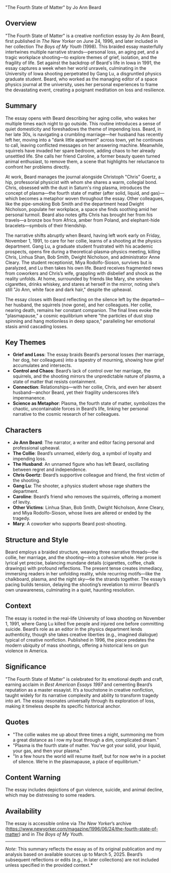 "The Fourth State of Matter" by Jo Ann Beard

## Overview
"The Fourth State of Matter" is a creative nonfiction essay by Jo Ann Beard, first published in *The New Yorker* on June 24, 1996, and later included in her collection *The Boys of My Youth* (1998). This braided essay masterfully intertwines multiple narrative strands—personal loss, an aging pet, and a tragic workplace shooting—to explore themes of grief, isolation, and the fragility of life. Set against the backdrop of Beard's life in Iowa in 1991, the essay captures a week when her world unravels, culminating in the University of Iowa shooting perpetrated by Gang Lu, a disgruntled physics graduate student. Beard, who worked as the managing editor of a space physics journal at the university, uses her personal experiences to frame the devastating event, creating a poignant meditation on loss and resilience.

## Summary
The essay opens with Beard describing her aging collie, who wakes her multiple times each night to go outside. This routine introduces a sense of quiet domesticity and foreshadows the theme of impending loss. Beard, in her late 30s, is navigating a crumbling marriage—her husband has recently left her, moving into a "dank little apartment" across town, yet he continues to call, leaving conflicted messages on her answering machine. Meanwhile, squirrels have invaded her spare bedroom, adding chaos to her already unsettled life. She calls her friend Caroline, a former beauty queen turned animal enthusiast, to remove them, a scene that highlights her reluctance to confront her problems directly.

At work, Beard manages the journal alongside Christoph "Chris" Goertz, a hip, professorial physicist with whom she shares a warm, collegial bond. Chris, obsessed with the dust in Saturn's ring plasma, introduces the concept of plasma—the fourth state of matter (after solid, liquid, and gas)—which becomes a metaphor woven throughout the essay. Other colleagues, like the pipe-smoking Bob Smith and the department head Dwight Nicholson, populate her workplace, a space she finds soothing amid her personal turmoil. Beard also notes gifts Chris has brought her from his travels—a bronze box from Africa, amber from Poland, and elephant-hide bracelets—symbols of their friendship.

The narrative shifts abruptly when Beard, having left work early on Friday, November 1, 1991, to care for her collie, learns of a shooting at the physics department. Gang Lu, a graduate student frustrated with his academic prospects, opens fire during a theoretical-plasma-physics meeting, killing Chris, Linhua Shan, Bob Smith, Dwight Nicholson, and administrator Anne Cleary. The student receptionist, Miya Rodolfo-Sioson, survives but is paralyzed, and Lu then takes his own life. Beard receives fragmented news from coworkers and Chris’s wife, grappling with disbelief and shock as the reality unfolds. At home, surrounded by friends like Mary, she smokes cigarettes, drinks whiskey, and stares at herself in the mirror, noting she’s still "Jo Ann, white face and dark hair," despite the upheaval.

The essay closes with Beard reflecting on the silence left by the departed—her husband, the squirrels (now gone), and her colleagues. Her collie, nearing death, remains her constant companion. The final lines evoke the "plasmapause," a cosmic equilibrium where "the particles of dust stop spinning and hang motionless in deep space," paralleling her emotional stasis amid cascading losses.

## Key Themes
- **Grief and Loss**: The essay braids Beard’s personal losses (her marriage, her dog, her colleagues) into a tapestry of mourning, showing how grief accumulates and intersects.
- **Control and Chaos**: Beard’s lack of control over her marriage, the squirrels, and the shooting mirrors the unpredictable nature of plasma, a state of matter that resists containment.
- **Connection**: Relationships—with her collie, Chris, and even her absent husband—anchor Beard, yet their fragility underscores life’s impermanence.
- **Science as Metaphor**: Plasma, the fourth state of matter, symbolizes the chaotic, uncontainable forces in Beard’s life, linking her personal narrative to the cosmic research of her colleagues.

## Characters
- **Jo Ann Beard**: The narrator, a writer and editor facing personal and professional upheaval.
- **The Collie**: Beard’s unnamed, elderly dog, a symbol of loyalty and impending loss.
- **The Husband**: An unnamed figure who has left Beard, oscillating between regret and independence.
- **Chris Goertz**: Beard’s supportive colleague and friend, the first victim of the shooting.
- **Gang Lu**: The shooter, a physics student whose rage shatters the department.
- **Caroline**: Beard’s friend who removes the squirrels, offering a moment of levity.
- **Other Victims**: Linhua Shan, Bob Smith, Dwight Nicholson, Anne Cleary, and Miya Rodolfo-Sioson, whose lives are altered or ended by the tragedy.
- **Mary**: A coworker who supports Beard post-shooting.

## Structure and Style
Beard employs a braided structure, weaving three narrative threads—the collie, her marriage, and the shooting—into a cohesive whole. Her prose is lyrical yet precise, balancing mundane details (cigarettes, coffee, chalk drawings) with profound reflections. The present tense creates immediacy, immersing readers in her unfolding reality, while recurring motifs—like the chalkboard, plasma, and the night sky—tie the strands together. The essay’s pacing builds tension, delaying the shooting’s revelation to mirror Beard’s own unawareness, culminating in a quiet, haunting resolution.

## Context
The essay is rooted in the real-life University of Iowa shooting on November 1, 1991, where Gang Lu killed five people and injured one before committing suicide. Beard’s role as an editor in the physics department lends authenticity, though she takes creative liberties (e.g., imagined dialogue) typical of creative nonfiction. Published in 1996, the piece predates the modern ubiquity of mass shootings, offering a historical lens on gun violence in America.

## Significance
"The Fourth State of Matter" is celebrated for its emotional depth and craft, earning acclaim in *Best American Essays 1997* and cementing Beard’s reputation as a master essayist. It’s a touchstone in creative nonfiction, taught widely for its narrative complexity and ability to transform tragedy into art. The essay resonates universally through its exploration of loss, making it timeless despite its specific historical anchor.

## Quotes
- "The collie wakes me up about three times a night, summoning me from a great distance as I row my boat through a dim, complicated dream."
- "Plasma is the fourth state of matter. You’ve got your solid, your liquid, your gas, and then your plasma."
- "In a few hours the world will resume itself, but for now we’re in a pocket of silence. We’re in the plasmapause, a place of equilibrium."

## Content Warning
The essay includes depictions of gun violence, suicide, and animal decline, which may be distressing to some readers.

## Availability
The essay is accessible online via *The New Yorker*’s archive (https://www.newyorker.com/magazine/1996/06/24/the-fourth-state-of-matter) and in *The Boys of My Youth*.

---
*Note*: This summary reflects the essay as of its original publication and my analysis based on available sources up to March 5, 2025. Beard’s subsequent reflections or edits (e.g., in later collections) are not included unless specified in the provided context.*


